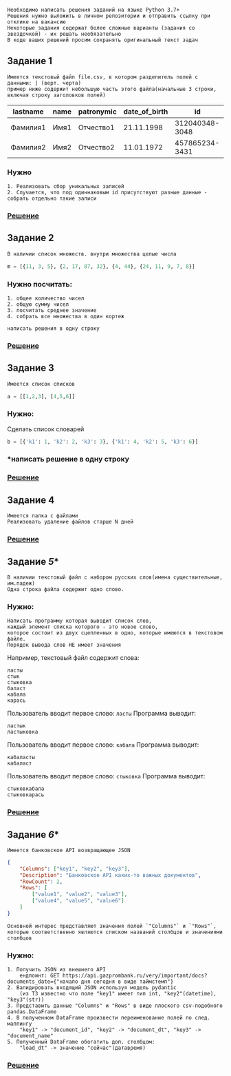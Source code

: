 ```
Необходимо написать решения заданий на языке Python 3.7+
Решения нужно выложить в личном репозитории и отправить ссылку при отклике на вакансию
Некоторые задания содержат более сложные варианты (задания со звездочкой) - их решать необязательно
В коде ваших решений просим сохранять оригинальный текст задач
```

## Задание 1
```
Имеется текстовый файл file.csv, в котором разделитель полей с данными: | (верт. черта)
пример ниже содержит небольшую часть этого файла(начальные 3 строки, включая строку заголовков полей)
```

|lastname|name|patronymic|date_of_birth|id|
|-|-|-|-|-|
|Фамилия1|Имя1|Отчество1 |21.11.1998   |312040348-3048|
|Фамилия2|Имя2|Отчество2 |11.01.1972   |457865234-3431|

### Нужно
```
1. Реализовать сбор уникальных записей
2. Случается, что под одиннаковым id присутствуют разные данные - собрать отдельно такие записи
```
### [Решение](https://github.com/fjsecur1ty/)


## Задание 2
```python
В наличии список множеств. внутри множества целые числа

m = [{11, 3, 5}, {2, 17, 87, 32}, {4, 44}, {24, 11, 9, 7, 8}]
```

### Нужно посчитать: 
```
1. общее количество чисел
2. общую сумму чисел
3. посчитать среднее значение
4. собрать все множества в один кортеж

написать решения в одну строку
```
### [Решение](https://github.com/fjsecur1ty/)

## Задание 3
```python
Имеется список списков

a = [[1,2,3], [4,5,6]]
```
### Нужно:
Сделать список словарей
```python
b = [{'k1': 1, 'k2': 2, 'k3': 3}, {'k1': 4, 'k2': 5, 'k3': 6}]
```
### *написать решение в одну строку

### [Решение](https://github.com/fjsecur1ty/)

## Задание 4
```
Имеется папка с файлами
Реализовать удаление файлов старше N дней
```
### [Решение](https://github.com/fjsecur1ty/)

## Задание *5*\*
```
В наличии текстовый файл с набором русских слов(имена существительные, им.падеж)
Одна строка файла содержит одно слово.
```
### Нужно:
```
Написать программу которая выводит список слов, 
каждый элемент списка которого - это новое слово,
которое состоит из двух сцепленных в одно, которые имеются в текстовом файле.
Порядок вывода слов НЕ имеет значения
```

Например, текстовый файл содержит слова:
```
ласты
стык
стыковка
баласт
кабала
карась
```

Пользователь вводит первое слово: `ласты` 
Программа выводит:

```
ластык
ластыковка
```
Пользователь вводит первое слово: `кабала`
Программа выводит:

```
кабаласты
кабаласт
```

Пользователь вводит первое слово: `стыковка`
Программа выводит:

```
стыковкабала
стыковкарась
```

### [Решение](https://github.com/fjsecur1ty/)

## Задание *6*\*
```
Имеется банковское API возвращающее JSON
```

```json
{
	"Columns": ["key1", "key2", "key3"],
	"Description": "Банковское API каких-то важных документов",
	"RowCount": 2,
	"Rows": [
		["value1", "value2", "value3"],
		["value4", "value5", "value6"]
	]
}
```

```
Основной интерес представляют значения полей `"Columns"` и `"Rows"`,
которые соответственно являются списком названий столбцов и значениями столбцов
```

### Нужно:
	1. Получить JSON из внешнего API
		ендпоинт: GET https://api.gazprombank.ru/very/important/docs?documents_date={"начало дня сегодня в виде таймстемп"}
	2. Валидировать входящий JSON используя модель pydantic
		(из ТЗ известно что поле "key1" имеет тип int, "key2"(datetime), "key3"(str))
	3. Представить данные "Columns" и "Rows" в виде плоского csv-подобного pandas.DataFrame
	4. В полученном DataFrame произвести переименование полей по след. маппингу
		"key1" -> "document_id", "key2" -> "document_dt", "key3" -> "document_name"
	5. Полученный DataFrame обогатить доп. столбцом:
		"load_dt" -> значение "сейчас"(датавремя)

### [Решение](https://github.com/fjsecur1ty/)